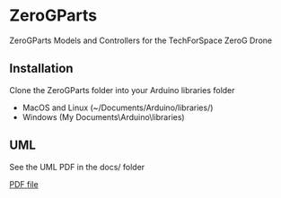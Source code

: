 # ZeroGParts
ZeroGParts Models and Controllers for the TechForSpace ZeroG Drone

## Installation
Clone the ZeroGParts folder into your Arduino libraries folder

* MacOS and Linux (~/Documents/Arduino/libraries/)
* Windows (My Documents\Arduino\libraries\)

## UML
See the UML PDF in the docs/ folder

[PDF file](/docs/uml_flightobject_firmware.pdf)